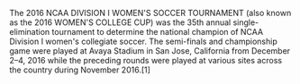 The 2016 NCAA DIVISION I WOMEN'S SOCCER TOURNAMENT (also known as the 2016 WOMEN'S COLLEGE CUP) was the 35th annual single-elimination tournament to determine the national champion of NCAA Division I women's collegiate soccer. The semi-finals and championship game were played at Avaya Stadium in San Jose, California from December 2–4, 2016 while the preceding rounds were played at various sites across the country during November 2016.[1]
